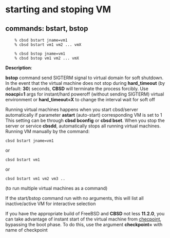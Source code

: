 # starting and stoping VM

## commands: bstart, bstop

```
	% cbsd bstart jname=vm1
	% cbsd bstart vm1 vm2 ... vmX

	% cbsd bstop jname=vm1
	% cbsd bstop vm1 vm2 ... vmX
```

**Description**:


**bstop** command send SIGTERM signal to virtual domain for soft shutdown. In the event that the virtual machine does not stop during **hard\_timeout** (by default: **30**)
seconds, **CBSD** will terminate the process forcibly. Use **noacpi=1** args for instant/hard poweroff (without sending SIGTERM) virtual environment or **hard\_timeout=X** to change the interval wait for soft off

Running virtual machines happens when you start cbsd/server automatically if parameter **astart** (auto-start) corresponding VM is set to 1 This setting can be through **cbsd bconfig** or **cbsd bset**. When you stop the server or service **cbsdd**, automatically stops all running virtual machines. Running VM manually by the command:

```
cbsd bstart jname=vm1
```

or

```
cbsd bstart vm1
```

or

```
cbsd bstart vm1 vm2 vm3 ..
```

(to run multiple virtual machines as a command)

If the start/bstop command run with no arguments, this will list all inactive/active VM for interactive selection

If you have the appropriate build of FreeBSD and **CBSD** not less **11.2.0**, you can take advantage of instant start of the virtual machine from
[checpoint](http://www.bsdstore.ru/en/13.0.x/wf_bcheckpoint_ssi.html), bypassing the boot phase. To do this, use the argument **checkpoint=** with name of checkpoint


